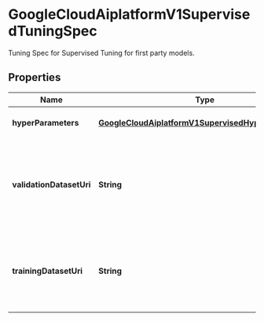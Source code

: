 

# GoogleCloudAiplatformV1SupervisedTuningSpec

Tuning Spec for Supervised Tuning for first party models.

## Properties

| Name | Type | Description | Notes |
|------------ | ------------- | ------------- | -------------|
|**hyperParameters** | [**GoogleCloudAiplatformV1SupervisedHyperParameters**](GoogleCloudAiplatformV1SupervisedHyperParameters.md) | Optional. Hyperparameters for SFT. |  [optional] |
|**validationDatasetUri** | **String** | Optional. Cloud Storage path to file containing validation dataset for tuning. The dataset must be formatted as a JSONL file. |  [optional] |
|**trainingDatasetUri** | **String** | Required. Cloud Storage path to file containing training dataset for tuning. The dataset must be formatted as a JSONL file. |  [optional] |



